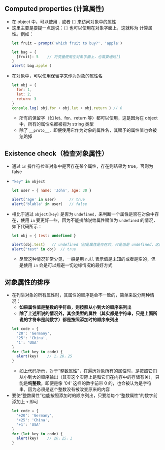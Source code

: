 ## Computed properties (计算属性)
+ 在 object 中，可以使用 `.` 或者 `[]` 来访问对象中的属性
+ 这里主要是要提一点是说：`[]` 也可以使用在对象字面上，这就称为 计算属性。例如：
  ```javascript
  let fruit = prompt('which fruit to buy?', 'apple')

  let bag = {
    [fruit]: 5    // 将变量使用在对象字面上，也需要通过[]
  }
  alert( bag.apple )
  ```
+ 在对象中，可以使用保留字来作为对象的属性名
  ```javascript
  let obj = {
    for: 1,
    let: 2,
    return: 3
  }
  console.log( obj.for + obj.let + obj.return ) // 6
  ```
  - 所有的保留字（如 let、for、return 等）都可以使用，这是因为在 object 中，所有的属性名都被视为 string 类型
  - 除了 `__proto__`，即便使用它作为对象的属性名，其赋予的属性值也会被忽略掉

## Existence check（检查对象属性）
+ 通过 `in` 操作符检查对象中是否存在某个属性，存在则结果为 true，否则为 false
+ ```javascript
  "key" in object  
  ```

  ```javascript
  let user = { name: 'John', age: 30 }

  alert('age' in user)      // true
  alert('blabla' in user)   // false
  ```
+ 相比于通过 `object[key]` 是否为 `undefined`，来判断一个属性是否在对象中存在，使用 `in` 要更好一些，因为不能排除说给属性赋值为 `undefined` 的情况，如下代码所示：
  ```javascript
  let obj = { test: undefined }

  alert(obj.test)   // undefined（但是属性是存在的，只是值是 undefined，这样的情况下无法判断没有属性）
  alert("test" in obj)  // true
  ```
  - 尽管这种情况非常少见，一般是用 `null` 表示值是未知的或者是空的，但是使用 `in` 会是可以规避一切边缘情况的最好方式

## 对象属性的排序
+ 在列举对象的所有属性时，其属性的顺序是会不一致的，简单来说分两种情况：
  - **如果属性值是整数的字符串，则按照从小到大的顺序来列出**
  - **除了上述所说的情况外，其余类型的属性（其实都是字符串，只是上面所说的字符串是纯数字）都是按照添加时的顺序来列出**
  ```javascript
  let code = {
    '20': 'Germany',
    '25': 'China',
    '1': 'USA'
  }
  for (let key in code) {
    alert(key)    // 1，20，25
  }
  ```
  - 如上代码所示，对于“整数属性”，在遍历对象所有的属性时，是按照它们从小到大的顺序输出（其实这个实际上是和它们在内存中的存储有关），只能是**纯整数**，即便是像 '04' 这样的数字前带 0 的，也会被认为是字符串，因为必须是这个整数没有被改变原来的内容
+ 要使“整数属性”也能按照添加时的顺序列出，只要给每个“整数属性”的数字前添加上 `+` 即可
  ```javascript
  let code = {
    '+20': 'Germany',
    '+25': 'China',
    '+1': 'USA'
  }
  for (let key in code) {
    alert(key)    // 20，25，1
  }
  ```